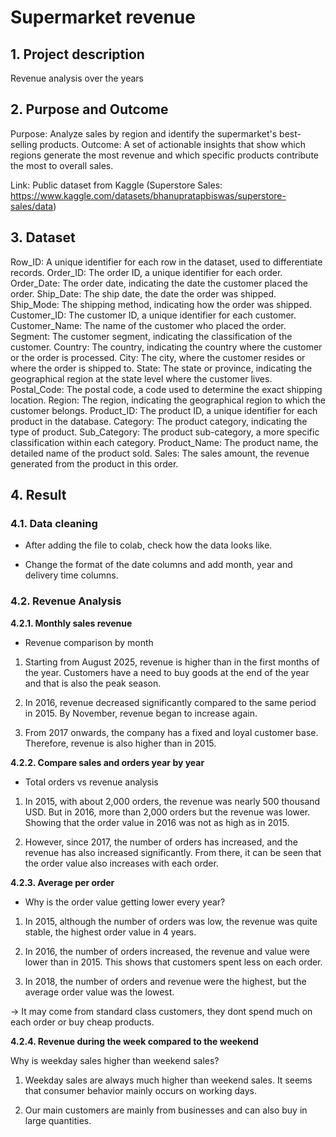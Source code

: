 # Supermarket revenue
## 1. Project description
Revenue analysis over the years

## 2. Purpose and Outcome
Purpose: Analyze sales by region and identify the supermarket's best-selling products.
Outcome: A set of actionable insights that show which regions generate the most revenue and which specific products contribute the most to overall sales.

Link: Public dataset from Kaggle (Superstore Sales: https://www.kaggle.com/datasets/bhanupratapbiswas/superstore-sales/data)


## 3. Dataset
Row_ID: A unique identifier for each row in the dataset, used to differentiate records.
Order_ID: The order ID, a unique identifier for each order.
Order_Date: The order date, indicating the date the customer placed the order.
Ship_Date: The ship date, the date the order was shipped.
Ship_Mode: The shipping method, indicating how the order was shipped.
Customer_ID: The customer ID, a unique identifier for each customer.
Customer_Name: The name of the customer who placed the order.
Segment: The customer segment, indicating the classification of the customer.
Country: The country, indicating the country where the customer or the order is processed.
City: The city, where the customer resides or where the order is shipped to.
State: The state or province, indicating the geographical region at the state level where the customer lives.
Postal_Code: The postal code, a code used to determine the exact shipping location.
Region: The region, indicating the geographical region to which the customer belongs.
Product_ID: The product ID, a unique identifier for each product in the database.
Category: The product category, indicating the type of product.
Sub_Category: The product sub-category, a more specific classification within each category.
Product_Name: The product name, the detailed name of the product sold.
Sales: The sales amount, the revenue generated from the product in this order.

## 4. Result
### 4.1. Data cleaning
- After adding the file to colab, check how the data looks like.


- Change the format of the date columns and add month, year and delivery time columns.


### 4.2. Revenue Analysis

**4.2.1. Monthly sales revenue**

- Revenue comparison by month

1. Starting from August 2025, revenue is higher than in the first months of the year. Customers have a need to buy goods at the end of the year and that is also the peak season.

2. In 2016, revenue decreased significantly compared to the same period in 2015. By November, revenue began to increase again.

3. From 2017 onwards, the company has a fixed and loyal customer base. Therefore, revenue is also higher than in 2015.

**4.2.2. Compare sales and orders year by year**

- Total orders vs revenue analysis

1. In 2015, with about 2,000 orders, the revenue was nearly 500 thousand USD. But in 2016, more than 2,000 orders but the revenue was lower. Showing that the order value in 2016 was not as high as in 2015.

2. However, since 2017, the number of orders has increased, and the revenue has also increased significantly. From there, it can be seen that the order value also increases with each order.

**4.2.3. Average per order**


- Why is the order value getting lower every year?

1. In 2015, although the number of orders was low, the revenue was quite stable, the highest order value in 4 years.

2. In 2016, the number of orders increased, the revenue and value were lower than in 2015. This shows that customers spent less on each order.

3. In 2018, the number of orders and revenue were the highest, but the average order value was the lowest.

-> It may come from standard class customers, they dont spend much on each order or buy cheap products.

**4.2.4. Revenue during the week compared to the weekend**

Why is weekday sales higher than weekend sales?

1. Weekday sales are always much higher than weekend sales. It seems that consumer behavior mainly occurs on working days.

2. Our main customers are mainly from businesses and can also buy in large quantities.
